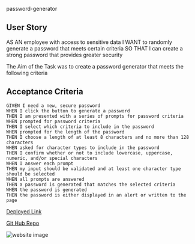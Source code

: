 password-generator
## User Story


AS AN employee with access to sensitive data
I WANT to randomly generate a password that meets certain criteria
SO THAT I can create a strong password that provides greater security

The Aim of the Task was to create a password generator that meets the following criteria 


## Acceptance Criteria

```
GIVEN I need a new, secure password
WHEN I click the button to generate a password
THEN I am presented with a series of prompts for password criteria
WHEN prompted for password criteria
THEN I select which criteria to include in the password
WHEN prompted for the length of the password
THEN I choose a length of at least 8 characters and no more than 128 characters
WHEN asked for character types to include in the password
THEN I confirm whether or not to include lowercase, uppercase, numeric, and/or special characters
WHEN I answer each prompt
THEN my input should be validated and at least one character type should be selected
WHEN all prompts are answered
THEN a password is generated that matches the selected criteria
WHEN the password is generated
THEN the password is either displayed in an alert or written to the page

```

[Deployed Link](https://neo1coder.github.io/password-generator/)

[Git Hub Repo](https://github.com/Neo1Coder/password-generator)

![website image]()

